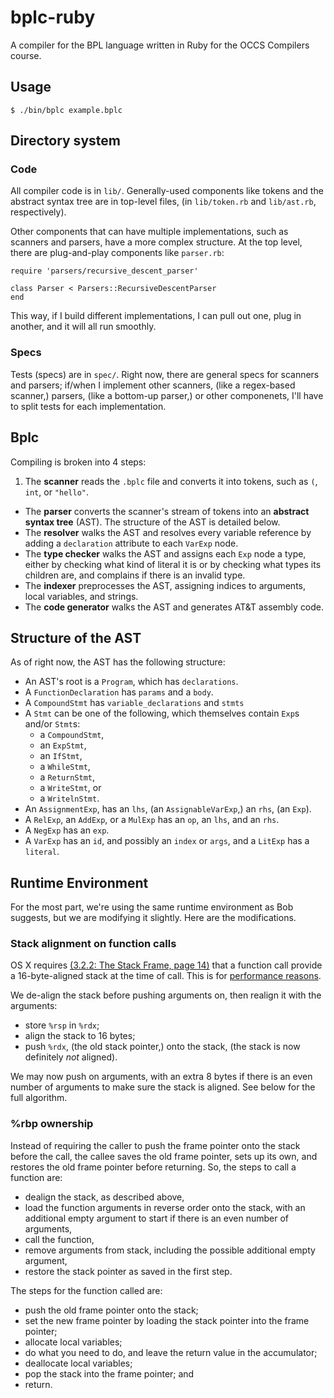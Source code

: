 bplc-ruby
====

A compiler for the BPL language written in Ruby for the OCCS Compilers course.

Usage
---

    $ ./bin/bplc example.bplc

Directory system
---

### Code

All compiler code is in `lib/`.  Generally-used components like tokens and the abstract syntax tree are in top-level
files, (in `lib/token.rb` and `lib/ast.rb`, respectively).

Other components that can have multiple implementations, such as scanners and parsers, have a more complex structure.
At the top level, there are plug-and-play components like `parser.rb`:

    require 'parsers/recursive_descent_parser'

    class Parser < Parsers::RecursiveDescentParser
    end

This way, if I build different implementations, I can pull out one, plug in another, and it will all run smoothly.

### Specs

Tests (specs) are in `spec/`.  Right now, there are general specs for scanners and parsers; if/when I implement other
scanners, (like a regex-based scanner,) parsers, (like a bottom-up parser,) or other componenets, I'll have to split
tests for each implementation.

Bplc
---

Compiling is broken into 4 steps:

1. The **scanner** reads the `.bplc` file and converts it into tokens, such as `(`, `int`, or `"hello"`.
- The **parser** converts the scanner's stream of tokens into an **abstract syntax tree** (AST).  The structure of the
  AST is detailed below.
- The **resolver** walks the AST and resolves every variable reference by adding a `declaration` attribute to each
  `VarExp` node.
- The **type checker** walks the AST and assigns each `Exp` node a type, either by checking what kind of literal it is
  or by checking what types its children are, and complains if there is an invalid type.
- The **indexer** preprocesses the AST, assigning indices to arguments, local variables, and strings.
- The **code generator** walks the AST and generates AT&T assembly code.

Structure of the AST
---

As of right now, the AST has the following structure:

- An AST's root is a `Program`, which has `declarations`.
- A `FunctionDeclaration` has `params` and a `body`.
- A `CompoundStmt` has `variable_declarations` and `stmts`
- A `Stmt` can be one of the following, which themselves contain `Exp`s and/or `Stmt`s:
  - a `CompoundStmt`,
  - an `ExpStmt`,
  - an `IfStmt`,
  - a `WhileStmt`,
  - a `ReturnStmt`,
  - a `WriteStmt`, or
  - a `WritelnStmt`.
- An `AssignmentExp`, has an `lhs`, (an `AssignableVarExp`,) an `rhs`, (an `Exp`).
- A `RelExp`, an `AddExp`, or a `MulExp` has an `op`, an `lhs`, and an `rhs`.
- A `NegExp` has an `exp`.
- A `VarExp` has an `id`, and possibly an `index` or `args`, and a `LitExp` has a `literal`.

Runtime Environment
---

For the most part, we're using the same runtime environment as Bob suggests, but we are modifying it slightly.  Here are
the modifications.

### Stack alignment on function calls

OS X requires [(3.2.2: The Stack Frame, page 14)](http://people.freebsd.org/~obrien/amd64-elf-abi.pdf) that a function
call provide a 16-byte-aligned stack at the time of call.  This is for [performance
reasons](http://stackoverflow.com/questions/612443/why-does-the-mac-abi-require-16-byte-stack-alignment-for-x86-32).

We de-align the stack before pushing arguments on, then realign it with the arguments:

- store `%rsp` in `%rdx`;
- align the stack to 16 bytes;
- push `%rdx`, (the old stack pointer,) onto the stack, (the stack is now definitely *not* aligned).

We may now push on arguments, with an extra 8 bytes if there is an even number of arguments to make sure the stack is
aligned.  See below for the full algorithm.

### %rbp ownership

Instead of requiring the caller to push the frame pointer onto the stack before the call, the callee saves the old frame
pointer, sets up its own, and restores the old frame pointer before returning.  So, the steps to call a function are:

  - dealign the stack, as described above,
  - load the function arguments in reverse order onto the stack, with an additional empty argument to start if there is
    an even number of arguments,
  - call the function,
  - remove arguments from stack, including the possible additional empty argument,
  - restore the stack pointer as saved in the first step.

The steps for the function called are:

  - push the old frame pointer onto the stack;
  - set the new frame pointer by loading the stack pointer into the frame pointer;
  - allocate local variables;
  - do what you need to do, and leave the return value in the accumulator;
  - deallocate local variables;
  - pop the stack into the frame pointer; and
  - return.
